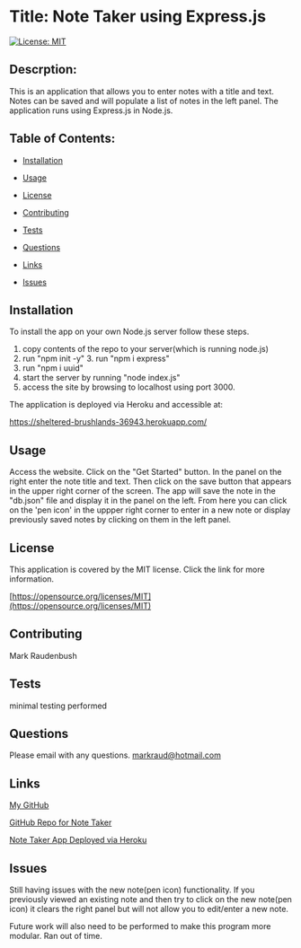# Title: Note Taker using Express.js

  [![License: MIT](https://img.shields.io/badge/License-MIT-yellow.svg)](https://opensource.org/licenses/MIT)
  ## Descrption: 
  This is an application that allows you to enter notes with a title and text.  Notes can be saved and will populate a list of notes in the left panel.  The application runs using Express.js in Node.js. 

  ## Table of Contents:

  * [Installation](#installation)

  * [Usage](#usage)

  * [License](#license)

  * [Contributing](#contributing)

  * [Tests](#tests)

  * [Questions](#questions)

  * [Links](#links)

  * [Issues](#issues)

  ## Installation 
  To install the app on your own Node.js server follow these steps.
  1. copy contents of the repo to your server(which is running node.js)  
  2. run "npm init -y" 3. run "npm i express" 
  4. run "npm i uuid" 
  5. start the server by running "node index.js" 
  6. access the site by browsing to localhost using port 3000. 
 

  The application is deployed via Heroku and accessible at: 

  https://sheltered-brushlands-36943.herokuapp.com/

  ## Usage 
  Access the website.  Click on the "Get Started" button.  In the panel on the right enter the note title and text.  Then click on the save button that appears in the upper right corner of the screen. The app will save the note in the "db.json" file and display it in the panel on the left.   From here you can click on the 'pen icon' in the uppper right corner to enter in a new note or display previously saved notes by clicking on them in the left panel.  

  ## License 
  This application is covered by the MIT license.  Click the link for more information. 

  [https://opensource.org/licenses/MIT](https://opensource.org/licenses/MIT)


  ## Contributing 
  Mark Raudenbush

  ## Tests
  minimal testing performed

  ## Questions
  Please email with any questions.
  [markraud@hotmail.com](mailto:markraud@hotmail.com)

  ## Links

  [My GitHub](https://github.com/markraud)

  [GitHub Repo for Note Taker](https://github.com/markraud/express-note-taker)

  [Note Taker App Deployed via Heroku](https://sheltered-brushlands-36943.herokuapp.com/)

  ## Issues
  Still having issues with the new note(pen icon) functionality.  If you previously viewed an existing note and then try to click on the new note(pen icon) it clears the right panel but will not allow you to edit/enter a new note. 

  Future work will also need to be performed to make this program more modular.  Ran out of time. 

